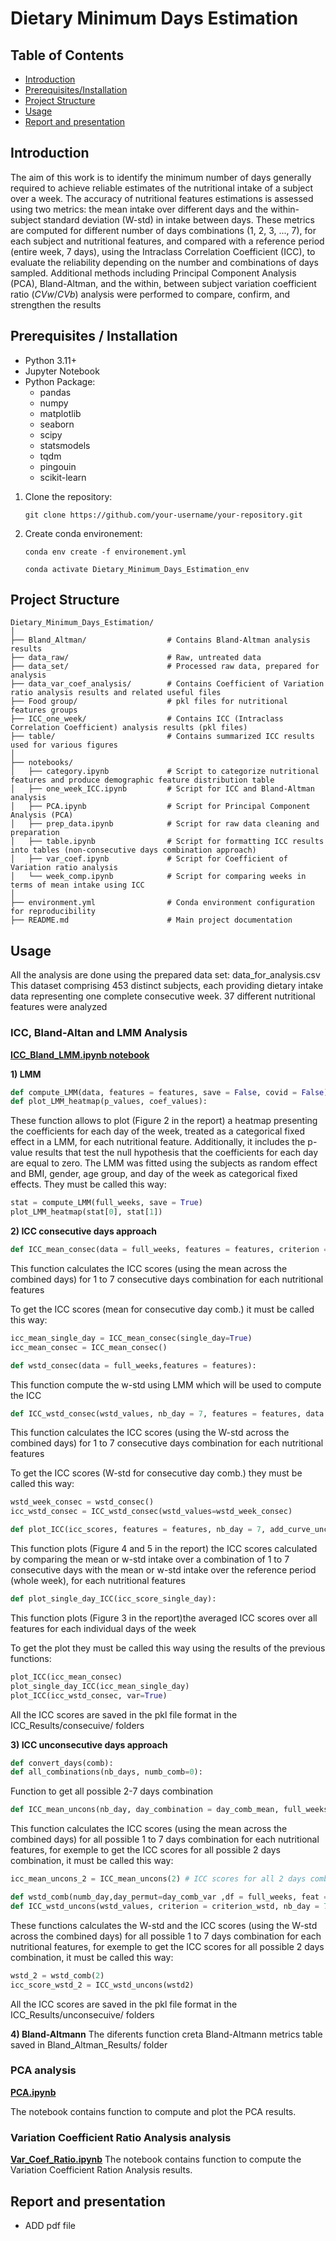 # **Dietary Minimum Days Estimation**

## Table of Contents

- [Introduction](#introduction)
- [Prerequisites/Installation](#prerequisitesinstallation)
- [Project Structure](#project-structure)
- [Usage](#usage)
- [Report and presentation](#report-and-presentation)

## Introduction
The aim of this work is to identify the minimum number of days generally required to achieve reliable estimates of the nutritional intake of a subject over a week. The accuracy of nutritional features estimations is assessed using two metrics: the mean intake over different days and the within-subject standard deviation (W-std) in intake between days. These metrics are computed for different number of days combinations (1, 2, 3, ..., 7), for each subject and nutritional features, and compared with a reference period (entire week, 7 days), using the Intraclass Correlation Coefficient (ICC), to evaluate the reliability depending on the number and combinations of days sampled. Additional methods including Principal Component Analysis (PCA), Bland-Altman, and the within, between subject variation coefficient ratio ($CVw/CVb$) analysis were performed to compare, confirm, and strengthen the results

## Prerequisites / Installation
- Python 3.11+
- Jupyter Notebook
- Python Package:
    - pandas
    - numpy
    - matplotlib
    - seaborn
    - scipy
    - statsmodels
    - tqdm
    - pingouin
    - scikit-learn

1. Clone the repository:

    `git clone https://github.com/your-username/your-repository.git`
   
3. Create conda environement:
   
    `conda env create -f environement.yml`
    
    `conda activate Dietary_Minimum_Days_Estimation_env`


## Project Structure
```
Dietary_Minimum_Days_Estimation/
│
├── Bland_Altman/                  # Contains Bland-Altman analysis results
├── data_raw/                      # Raw, untreated data
├── data_set/                      # Processed raw data, prepared for analysis
├── data_var_coef_analysis/        # Contains Coefficient of Variation ratio analysis results and related useful files
├── Food group/                    # pkl files for nutritional features groups
├── ICC_one_week/                  # Contains ICC (Intraclass Correlation Coefficient) analysis results (pkl files)
├── table/                         # Contains summarized ICC results used for various figures
│
├── notebooks/
│   ├── category.ipynb             # Script to categorize nutritional features and produce demographic feature distribution table
│   ├── one_week_ICC.ipynb         # Script for ICC and Bland-Altman analysis
│   ├── PCA.ipynb                  # Script for Principal Component Analysis (PCA)
│   ├── prep_data.ipynb            # Script for raw data cleaning and preparation
│   ├── table.ipynb                # Script for formatting ICC results into tables (non-consecutive days combination approach)
│   ├── var_coef.ipynb             # Script for Coefficient of Variation ratio analysis
│   └── week_comp.ipynb            # Script for comparing weeks in terms of mean intake using ICC
│
├── environment.yml                # Conda environment configuration for reproducibility
├── README.md                      # Main project documentation
```
## Usage
All the analysis are done using the prepared data set: data_for_analysis.csv
This dataset comprising 453 distinct subjects, each providing dietary intake data representing one complete consecutive week. 37 different nutritional features were analyzed

### **ICC, Bland-Altan and LMM Analysis** 
**[ICC_Bland_LMM.ipynb notebook](#ICC_Bland_LMM.ipynb)**

**1) LMM**

```python
def compute_LMM(data, features = features, save = False, covid = False):
def plot_LMM_heatmap(p_values, coef_values):
```
These function allows to plot (Figure 2 in the report) a heatmap presenting the coefficients for each day of the week, treated as a categorical fixed effect in a LMM, for each nutritional feature. Additionally, it includes the p-value results that test the null hypothesis that the coefficients for each day are equal to zero. The LMM was fitted using the subjects as random effect and BMI, gender, age group, and day of the week as categorical fixed effects.
They must be called this way: 
```python
stat = compute_LMM(full_weeks, save = True)
plot_LMM_heatmap(stat[0], stat[1])
```

**2) ICC consecutive days approach**


```python
def ICC_mean_consec(data = full_weeks, features = features, criterion = criterion_mean, single_day = False):
```
This function calculates the ICC scores (using the mean across the combined days) for 1 to 7 consecutive days combination for each nutritional features

To get the ICC scores (mean for consecutive day comb.) it must be called this way:
```python
icc_mean_single_day = ICC_mean_consec(single_day=True)
icc_mean_consec = ICC_mean_consec()
```

```python
def wstd_consec(data = full_weeks,features = features):
```
This function compute the w-std using LMM which will be used to compute the ICC
```python
def ICC_wstd_consec(wstd_values, nb_day = 7, features = features, data = full_weeks):
```
This function calculates the ICC scores (using the W-std across the combined days) for 1 to 7 consecutive days combination for each nutritional features

To get the ICC scores (W-std for consecutive day comb.) they must be called this way:
```python
wstd_week_consec = wstd_consec()
icc_wstd_consec = ICC_wstd_consec(wstd_values=wstd_week_consec)
```

```python
def plot_ICC(icc_scores, features = features, nb_day = 7, add_curve_uncons = False, var = False):
```
This function plots (Figure 4 and 5 in the report) the ICC scores calculated by comparing the mean or w-std intake over a combination
 of 1 to 7 consecutive days with the mean or w-std intake over the reference period (whole week), for each
 nutritional features

```python
def plot_single_day_ICC(icc_score_single_day):
```
This function plots (Figure 3 in the report)the averaged ICC scores over all features for each individual days of the week

To get the plot they must be called this way using the results of the previous functions:

```python
plot_ICC(icc_mean_consec)
plot_single_day_ICC(icc_mean_single_day)
plot_ICC(icc_wstd_consec, var=True)
```

All the ICC scores are saved in the pkl file format in the ICC_Results/consecuive/ folders

**3) ICC unconsecutive days approach**
```python
def convert_days(comb):
def all_combinations(nb_days, numb_comb=0):
```
Function to get all possible 2-7 days combination

```python
def ICC_mean_uncons(nb_day, day_combination = day_comb_mean, full_weeks = full_weeks, features = features):
```
This function calculates the ICC scores (using the mean across the combined days) for all possible 1 to 7 days combination for each nutritional features, for exemple to get the ICC scores for all possible 2 days combination, it must be called this way: 
```python
icc_mean_uncons_2 = ICC_mean_uncons(2) # ICC scores for all 2 days combination possible
```

```python
def wstd_comb(numb_day,day_permut=day_comb_var ,df = full_weeks, feat = features):
def ICC_wstd_uncons(wstd_values, criterion = criterion_wstd, nb_day = 7, features = features, data = full_weeks):
```
These functions calculates the W-std and the ICC scores (using the W-std across the combined days) for all possible 1 to 7 days combination for each nutritional features, for exemple to get the ICC scores for all possible 2 days combination, it must be called this way: 
```python
wstd_2 = wstd_comb(2)
icc_score_wstd_2 = ICC_wstd_uncons(wstd2)
```
All the ICC scores are saved in the pkl file format in the ICC_Results/unconsecuive/ folders

**4) Bland-Altmann**
The diferents function creta Bland-Altmann metrics table saved in Bland_Altman_Results/ folder


### **PCA** analysis 
**[PCA.ipynb](#PCA.ipynb)**

The notebook contains function to compute and plot the PCA results.

### **Variation Coefficient Ratio Analysis** analysis 
**[Var_Coef_Ratio.ipynb](#Var_Ratio_Coef.ipynb)**
The notebook contains function to compute the Variation Coefficient Ration Analysis results.

## Report and presentation
- ADD pdf file
